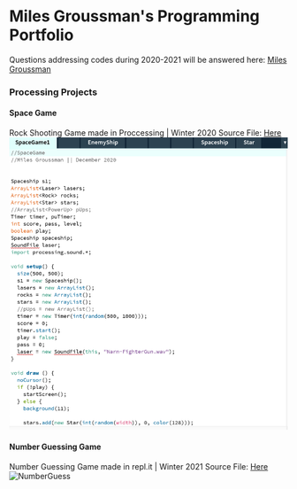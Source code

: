 # Miles Groussman's Programming Portfolio
Questions addressing codes during 2020-2021 will be answered here: [Miles Groussman](mailto:milegrou9598@granitesd.org)

###  Processing Projects 

#### Space Game
Rock Shooting Game made in Proccessing | Winter 2020 
Source File: [Here](https://github.com/milesgroussman12/ProgrammingPortfolio/tree/gh-pages/src/SpaceGame1)
![SpaceGame](https://github.com/milesgroussman12/ProgrammingPortfolio/blob/gh-pages/images/SpaceGame%20image%20.png?raw=true)

#### Number Guessing Game 
Number Guessing Game made in repl.it | Winter 2021
Source File: [Here](https://replit.com/join/sibnmwqq-milesgroussman)
![NumberGuess]()
 
